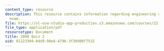 ```yaml
---
content_type: resource
description: This resource contains information regarding engineering of nuclear reactors
  exam.
file: https://ol-ocw-studio-app-production.s3.amazonaws.com/courses/22-312-engineering-of-nuclear-reactors-fall-2015/0122330404d998e847963f30d08f7532_MIT22_312F15_quiz2_2008.pdf
file_type: application/pdf
resourcetype: Document
title: 2008 Quiz 2
uid: 01223304-04d9-98e8-4796-3f30d08f7532
---
```

